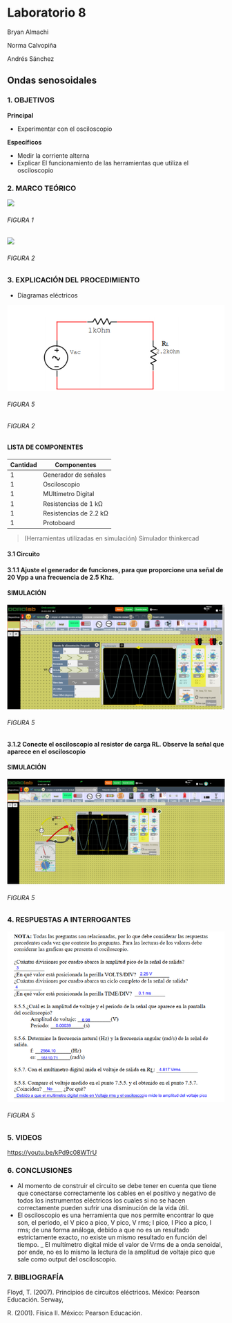 # Laboratorio 8

Bryan Almachi

Norma Calvopiña

Andrés Sánchez

## Ondas senosoidales
### 1.	OBJETIVOS



**Principal**

 - Experimentar con el osciloscopio
 
**Específicos**

- Medir la corriente alterna
- Explicar El funcionamiento de las herramientas que utiliza el osciloscopio


### 2.	MARCO TEÓRICO


![](https://unicrom.com/wp-content/uploads/valor-rms-pico-promedio.png) 

###### _FIGURA 1_

![](http://upload.wikimedia.org/wikipedia/commons/5/54/Osciloscopio.png) 

###### _FIGURA 2_



 
### 3.	EXPLICACIÓN DEL PROCEDIMIENTO

- Diagramas eléctricos

![](https://github.com/SanchezMaiAndresSebastian/Laboratorio-8-2022/blob/main/Fotos/1.png)
###### _FIGURA 5_

###### _FIGURA 2_



####	LISTA DE COMPONENTES

| Cantidad | Componentes | 
| -------- | ----------- | 
| 1 | Generador de señales | 
| 1 | Osciloscopio |
| 1 | MUltimetro Digital |
| 1 | Resistencias de 1 kΩ |
| 1 | Resistencias de 2.2 kΩ |
| 1 | Protoboard |
 
> (Herramientas utilizadas en simulación) 
> Simulador thinkercad

#### 3.1 Circuito 

#### 3.1.1 Ajuste el generador de funciones, para que proporcione una señal de 20 Vpp a una frecuencia de 2.5 Khz.

#### SIMULACIÓN
![](https://github.com/SanchezMaiAndresSebastian/Laboratorio-8-2022/blob/main/Fotos/2.png)
###### _FIGURA 5_


#### 3.1.2 Conecte el osciloscopio al resistor de carga RL. Observe la señal que aparece en el osciloscopio

#### SIMULACIÓN

![](https://github.com/SanchezMaiAndresSebastian/Laboratorio-8-2022/blob/main/Fotos/3.png)
###### _FIGURA 5_



 
### 4.	RESPUESTAS A INTERROGANTES

![](https://github.com/SanchezMaiAndresSebastian/Laboratorio-8-2022/blob/main/Fotos/4.png)
###### _FIGURA 5_


### 5. VIDEOS

https://youtu.be/kPd9c08WTrU

### 6.	CONCLUSIONES

- Al momento de construir el circuito se debe tener en cuenta que tiene que conectarse correctamente los cables en el positivo y negativo de todos los instrumentos eléctricos los cuales si no se hacen correctamente pueden sufrir una disminución de la vida útil.
 - El osciloscopio es una herramienta que nos permite encontrar lo que son, el periodo, el V pico a pico, V pico, V rms; I pico, I Pico a pico, I rms; de una forma análoga, debido a que no es un resultado estrictamente exacto, no existe un mismo resultado en función del tiempo.
 _ El multímetro digital mide el valor de Vrms de a onda senoidal, por ende, no es lo mismo la lectura de la amplitud de voltaje pico que sale como output del osciloscopio.


### 7.	BIBLIOGRAFÍA

Floyd, T. (2007). Principios de circuitos eléctricos. México: Pearson Educación. Serway,

R. (2001). Física II. México: Pearson Educación.
